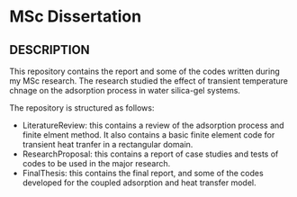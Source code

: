 # MSc Dissertation

## DESCRIPTION

This repository contains the report and some of the codes written during my MSc research. The research studied the effect of transient temperature chnage on the adsorption process in water silica-gel systems.

The repository is structured as follows:
- LiteratureReview: this contains a review of the adsorption process and finite elment method. It also contains a basic finite element code for transient heat tranfer in a rectangular domain.
- ResearchProposal: this contains a report of case studies and tests of codes to be used in the major research.
- FinalThesis: this contains the final report, and some of the codes developed for the coupled adsorption and heat transfer model.
